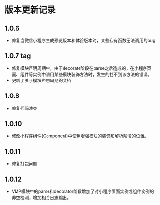 # 版本更新记录

## 1.0.6

- 修复当微信小程序生成预览版本和体验版本时，某些私有函数无法调用的bug

## 1.0.7 tag

- 修复模块声明周期中，由于decorate阶段在parse之后造成的，在小程序页面、组件等实例中调用某些模块装饰方法时，发生的找不到该方法的错误。
- 更新了关于模块声明周期的文档

## 1.0.8

- 修复代码冲突

## 1.0.10

- 修改小程序组件(Component)中使用增强模块的装饰和解析阶段的位置。

## 1.0.11

- 修复打包问题

## 1.0.12

- VMP模块中的parse和decorator阶段增加了对小程序页面实例或组件实例的非空检测，增加相关日志输出。
